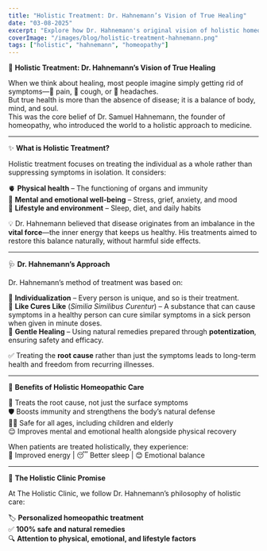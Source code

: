 ```yaml
---
title: "Holistic Treatment: Dr. Hahnemann’s Vision of True Healing"
date: "03-08-2025"
excerpt: "Explore how Dr. Hahnemann's original vision of holistic homeopathic healing treats the root cause and restores true balance—physically, mentally, and emotionally."
coverImage: "/images/blog/holistic-treatment-hahnemann.png"
tags: ["holistic", "hahnemann", "homeopathy"]
---
```


🌿 **Holistic Treatment: Dr. Hahnemann’s Vision of True Healing**

When we think about healing, most people imagine simply getting rid of symptoms—🤒 pain, 🤧 cough, or 🤕 headaches.  
But true health is more than the absence of disease; it is a balance of body, mind, and soul.  
This was the core belief of Dr. Samuel Hahnemann, the founder of homeopathy, who introduced the world to a holistic approach to medicine.

---

✨ **What is Holistic Treatment?**

Holistic treatment focuses on treating the individual as a whole rather than suppressing symptoms in isolation. It considers:

🫀 **Physical health** – The functioning of organs and immunity  
🧠 **Mental and emotional well-being** – Stress, grief, anxiety, and mood  
🌿 **Lifestyle and environment** – Sleep, diet, and daily habits

💡 Dr. Hahnemann believed that disease originates from an imbalance in the **vital force**—the inner energy that keeps us healthy. His treatments aimed to restore this balance naturally, without harmful side effects.

---

🩺 **Dr. Hahnemann’s Approach**

Dr. Hahnemann’s method of treatment was based on:

🎯 **Individualization** – Every person is unique, and so is their treatment.  
🔄 **Like Cures Like** (_Similia Similibus Curentur_) – A substance that can cause symptoms in a healthy person can cure similar symptoms in a sick person when given in minute doses.  
🌱 **Gentle Healing** – Using natural remedies prepared through **potentization**, ensuring safety and efficacy.

✅ Treating the **root cause** rather than just the symptoms leads to long-term health and freedom from recurring illnesses.

---

💖 **Benefits of Holistic Homeopathic Care**

🌱 Treats the root cause, not just the surface symptoms  
🛡 Boosts immunity and strengthens the body’s natural defense  
👶👵 Safe for all ages, including children and elderly  
😌 Improves mental and emotional health alongside physical recovery

When patients are treated holistically, they experience:  
💪 Improved energy | 😴 Better sleep | 😊 Emotional balance

---

🏥 **The Holistic Clinic Promise**

At The Holistic Clinic, we follow Dr. Hahnemann’s philosophy of holistic care:

🏷 **Personalized homeopathic treatment**  
✅ **100% safe and natural remedies**  
🔍 **Attention to physical, emotional, and lifestyle factors**

